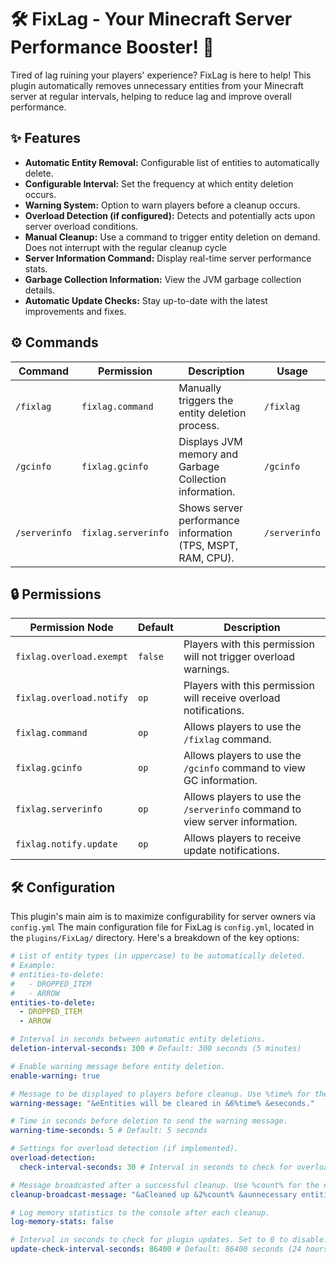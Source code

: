 # 🛠️ FixLag - Your Minecraft Server Performance Booster! 🚀

Tired of lag ruining your players' experience? FixLag is here to help! This plugin automatically removes unnecessary entities from your Minecraft server at regular intervals, helping to reduce lag and improve overall performance.

## ✨ Features

* **Automatic Entity Removal:** Configurable list of entities to automatically delete.
* **Configurable Interval:** Set the frequency at which entity deletion occurs.
* **Warning System:** Option to warn players before a cleanup occurs.
* **Overload Detection (if configured):** Detects and potentially acts upon server overload conditions.
* **Manual Cleanup:** Use a command to trigger entity deletion on demand. Does not interrupt with the regular cleanup cycle
* **Server Information Command:** Display real-time server performance stats.
* **Garbage Collection Information:** View the JVM garbage collection details.
* **Automatic Update Checks:** Stay up-to-date with the latest improvements and fixes.

## ⚙️ Commands

| Command       | Permission             | Description                                                      | Usage             |
|---------------|------------------------|------------------------------------------------------------------|-------------------|
| `/fixlag`     | `fixlag.command`       | Manually triggers the entity deletion process.                   | `/fixlag`         |
| `/gcinfo`     | `fixlag.gcinfo`        | Displays JVM memory and Garbage Collection information.          | `/gcinfo`         |
| `/serverinfo` | `fixlag.serverinfo`    | Shows server performance information (TPS, MSPT, RAM, CPU).     | `/serverinfo`     |

## 🔒 Permissions

| Permission Node        | Default | Description                                                                |
|------------------------|---------|----------------------------------------------------------------------------|
| `fixlag.overload.exempt` | `false` | Players with this permission will not trigger overload warnings.           |
| `fixlag.overload.notify` | `op`    | Players with this permission will receive overload notifications.         |
| `fixlag.command`       | `op`    | Allows players to use the `/fixlag` command.                               |
| `fixlag.gcinfo`        | `op`    | Allows players to use the `/gcinfo` command to view GC information.      |
| `fixlag.serverinfo`    | `op`    | Allows players to use the `/serverinfo` command to view server information. |
| `fixlag.notify.update` | `op`    | Allows players to receive update notifications.                            |

## 🛠️ Configuration
This plugin's main aim is to maximize configurability for server owners via `config.yml`
The main configuration file for FixLag is `config.yml`, located in the `plugins/FixLag/` directory. Here's a breakdown of the key options:

```yaml
# List of entity types (in uppercase) to be automatically deleted.
# Example:
# entities-to-delete:
#   - DROPPED_ITEM
#   - ARROW
entities-to-delete:
  - DROPPED_ITEM
  - ARROW

# Interval in seconds between automatic entity deletions.
deletion-interval-seconds: 300 # Default: 300 seconds (5 minutes)

# Enable warning message before entity deletion.
enable-warning: true

# Message to be displayed to players before cleanup. Use %time% for the countdown.
warning-message: "&eEntities will be cleared in &6%time% &eseconds."

# Time in seconds before deletion to send the warning message.
warning-time-seconds: 5 # Default: 5 seconds

# Settings for overload detection (if implemented).
overload-detection:
  check-interval-seconds: 30 # Interval in seconds to check for overloads (if this feature exists)

# Message broadcasted after a successful cleanup. Use %count% for the number of deleted entities.
cleanup-broadcast-message: "&aCleaned up &2%count% &aunnecessary entities."

# Log memory statistics to the console after each cleanup.
log-memory-stats: false

# Interval in seconds to check for plugin updates. Set to 0 to disable.
update-check-interval-seconds: 86400 # Default: 86400 seconds (24 hours)